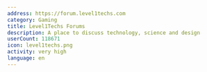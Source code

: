 ```yaml
---
address: https://forum.level1techs.com
category: Gaming
title: Level1Techs Forums
description: A place to discuss technology, science and design
userCount: 118671
icon: level1techs.png
activity: very high
language: en
---
```

